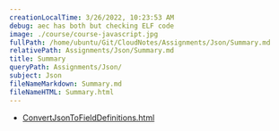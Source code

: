 ```yaml
---
creationLocalTime: 3/26/2022, 10:23:53 AM
debug: aec has both but checking ELF code
image: ./course/course-javascript.jpg
fullPath: /home/ubuntu/Git/CloudNotes/Assignments/Json/Summary.md
relativePath: Assignments/Json/Summary.md
title: Summary
queryPath: Assignments/Json/
subject: Json
fileNameMarkdown: Summary.md
fileNameHTML: Summary.html
---
```



<!-- toc -->
<!-- tocstop -->

* [ConvertJsonToFieldDefinitions.html](ConvertJsonToFieldDefinitions.html)